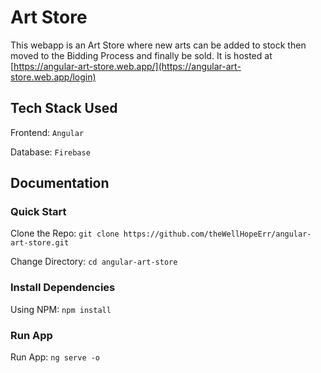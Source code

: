# Art Store

This webapp is an Art Store where new arts can be added to stock then moved to the
Bidding Process and finally be sold. It is hosted at [https://angular-art-store.web.app/](https://angular-art-store.web.app/login)

## Tech Stack Used

Frontend: `Angular`

Database: `Firebase`

## Documentation

### Quick Start

Clone the Repo: `git clone https://github.com/theWellHopeErr/angular-art-store.git`

Change Directory: `cd angular-art-store`

### Install Dependencies

Using NPM: `npm install`

### Run App

Run App: `ng serve -o`
